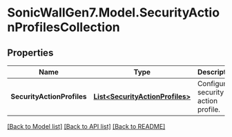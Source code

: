 # SonicWallGen7.Model.SecurityActionProfilesCollection

## Properties

Name | Type | Description | Notes
------------ | ------------- | ------------- | -------------
**SecurityActionProfiles** | [**List&lt;SecurityActionProfiles&gt;**](SecurityActionProfiles.md) | Configure security action profile. | [optional] 

[[Back to Model list]](../README.md#documentation-for-models) [[Back to API list]](../README.md#documentation-for-api-endpoints) [[Back to README]](../README.md)

